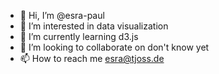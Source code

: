 - 👋 Hi, I’m @esra-paul
- 👀 I’m interested in data visualization
- 🌱 I’m currently learning d3.js
- 💞️ I’m looking to collaborate on don't know yet
- 📫 How to reach me esra@tjoss.de

<!---
esra-paul/esra-paul is a ✨ special ✨ repository because its `README.md` (this file) appears on your GitHub profile.
You can click the Preview link to take a look at your changes.
--->
